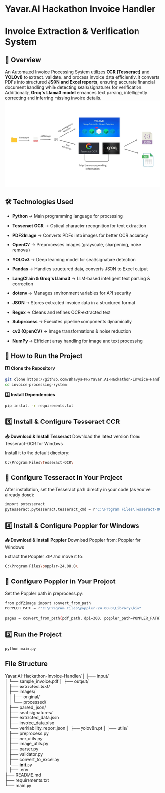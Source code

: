# Yavar.AI Hackathon Invoice Handler

# Invoice Extraction & Verification System

## 🚀 Overview

An Automated Invoice Processing System utilizes **OCR (Tesseract)** and **YOLOv8** to extract, validate, and process invoice data efficiently. It converts PDFs into structured **JSON and Excel reports**, ensuring accurate financial document handling while detecting seals/signatures for verification. Additionally, **Groq's Llama3 model** enhances text parsing, intelligently correcting and inferring missing invoice details.
![alt text](workflow.jpg)

## 🛠 Technologies Used

- **Python** → Main programming language for processing

- **Tesseract OCR** → Optical character recognition for text extraction

- **PDF2Image** → Converts PDFs into images for better OCR accuracy

- **OpenCV** → Preprocesses images (grayscale, sharpening, noise removal)

- **YOLOv8** → Deep learning model for seal/signature detection

- **Pandas** → Handles structured data, converts JSON to Excel output

- **LangChain & Groq's Llama3** → LLM-based intelligent text parsing & correction

- **dotenv** → Manages environment variables for API security

- **JSON** → Stores extracted invoice data in a structured format

- **Regex** → Cleans and refines OCR-extracted text

- **Subprocess** → Executes pipeline components dynamically

- **cv2 (OpenCV)** → Image transformations & noise reduction

- **NumPy** → Efficient array handling for image and text processing

## 🚀 How to Run the Project

**1️⃣ Clone the Repository**

```bash
git clone https://github.com/Bhavya-PR/Yavar.AI-Hackathon-Invoice-Handler
cd invoice-processing-system
```

**2️⃣ Install Dependencies**

```bash
pip install -r requirements.txt
```

## 3️⃣ Install & Configure Tesseract OCR

**📥 Download & Install Tesseract**
Download the latest version from: Tesseract-OCR for Windows

Install it to the default directory:

```bash
C:\Program Files\Tesseract-OCR\
```

## 🔧 Configure Tesseract in Your Project

After installation, set the Tesseract path directly in your code (as you've already done):

```bash
import pytesseract
pytesseract.pytesseract.tesseract_cmd = r"C:\Program Files\Tesseract-OCR\tesseract.exe"
```

## 4️⃣ Install & Configure Poppler for Windows

**📥 Download & Install Poppler**
Download Poppler from: Poppler for Windows

Extract the Poppler ZIP and move it to:

```bash
C:\Program Files\poppler-24.08.0\
```

## 🔧 Configure Poppler in Your Project

Set the Poppler path in preprocess.py:

```bash
from pdf2image import convert_from_path
POPPLER_PATH = r"C:\Program Files\poppler-24.08.0\Library\bin"

pages = convert_from_path(pdf_path, dpi=300, poppler_path=POPPLER_PATH)
```

## 5️⃣ Run the Project

```bash
python main.py
```

## File Structure
Yavar.AI-Hackathon-Invoice-Handler/
│
├── input/                      
│   └── sample_invoice.pdf
│
├── output/                      
│   ├── extracted_text/           
│   ├── images/                  
│   │   ├── original/              
│   │   └── processed/            
│   ├── parsed_json/              
│   ├── seal_signatures/          
│   ├── extracted_data.json       
│   ├── invoice_data.xlsx         
│   └── verifiability_report.json 
│
├── yolov8n.pt
│
├── utils/                        
│   ├── preprocess.py             
│   ├── ocr_utils.py              
│   ├── image_utils.py            
│   ├── parser.py                 
│   ├── validator.py              
│   ├── convert_to_excel.py       
│   └── __init__.py              
│
├── .env                          
├── README.md                     
├── requirements.txt                                    
└── main.py 
